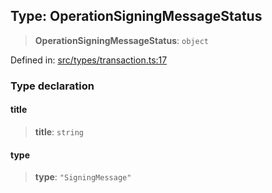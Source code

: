 
## Type: OperationSigningMessageStatus

> **OperationSigningMessageStatus**: `object`

Defined in: [src/types/transaction.ts:17](https://github.com/centrifuge/sdk/blob/ae12cdce6833f297c221dbc7667d8a8a900a03f0/src/types/transaction.ts#L17)

### Type declaration

#### title

> **title**: `string`

#### type

> **type**: `"SigningMessage"`

